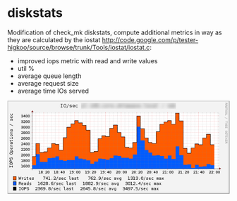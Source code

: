 diskstats
=========

Modification of check_mk diskstats, compute additional metrics 
in way as they are calculated by the iostat http://code.google.com/p/tester-higkoo/source/browse/trunk/Tools/iostat/iostat.c:

* improved iops metric with read and write values
* util %
* average queue length
* average request size
* average time IOs served

![iops](template/iops.png "iops")
